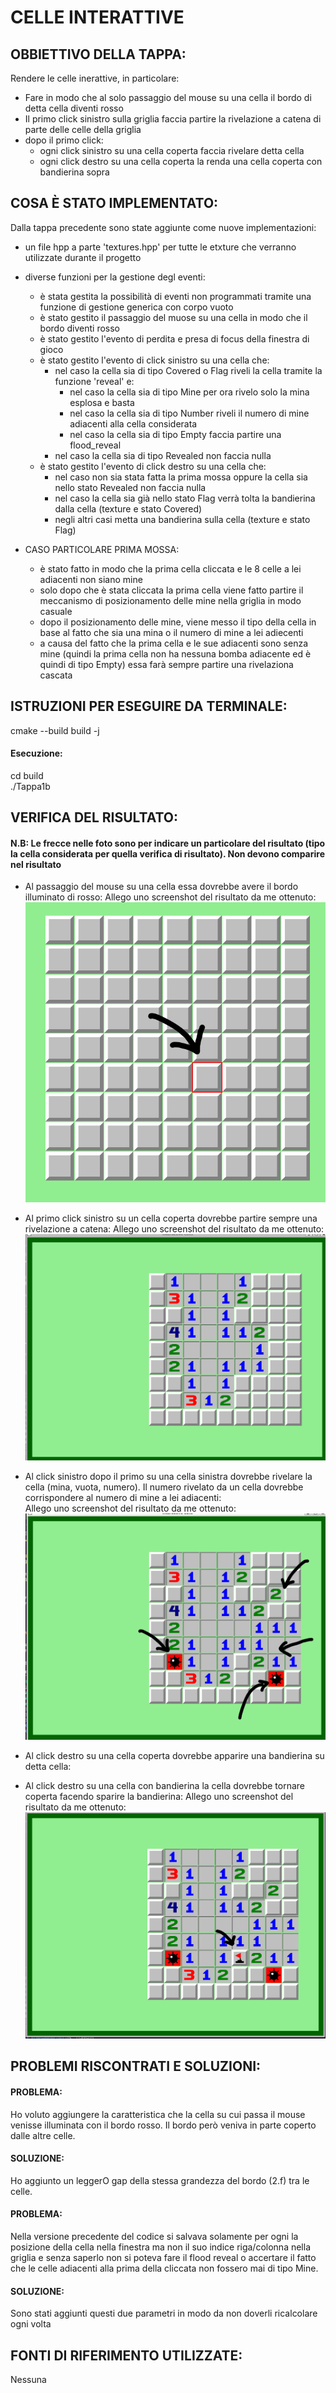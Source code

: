 # CELLE INTERATTIVE 

## OBBIETTIVO DELLA TAPPA: 
Rendere le celle inerattive, in particolare: 
- Fare in modo che al solo passaggio del mouse su una cella il bordo di detta cella diventi rosso 
- Il primo click sinistro sulla griglia faccia partire la rivelazione a catena di parte delle celle della griglia 
- dopo il primo click: 
    * ogni click sinistro su una cella coperta faccia rivelare detta cella 
    * ogni click destro su una cella coperta la renda una cella coperta con bandierina sopra 

## COSA È STATO IMPLEMENTATO: 
Dalla tappa precedente sono state aggiunte come nuove implementazioni: 
- un file hpp a parte 'textures.hpp' per tutte le etxture che verranno utilizzate durante il progetto 
- diverse funzioni per la gestione degl eventi: 
    * è stata gestita la possibilità di eventi non programmati tramite una funzione di gestione generica con corpo vuoto 
    * è stato gestito il passaggio del muose su una cella in modo che il bordo diventi rosso 
    * è stato gestito l'evento di perdita e presa di focus della finestra di gioco 
    * è stato gestito l'evento di click sinistro su una cella che: 
        * nel caso la cella sia di tipo Covered o Flag riveli la cella tramite la funzione 'reveal' e: 
            * nel caso la cella sia di tipo Mine per ora rivelo solo la mina esplosa e basta 
            * nel caso la cella sia di tipo Number riveli il numero di mine adiacenti alla cella considerata 
            * nel caso la cella sia di tipo Empty faccia partire una flood_reveal 
        * nel caso la cella sia di tipo Revealed non faccia nulla 
    * è stato gestito l'evento di click destro su una cella che: 
        * nel caso non sia stata fatta la prima mossa oppure la cella sia nello stato Revealed non faccia nulla 
        * nel caso la cella sia già nello stato Flag verrà tolta la bandierina dalla cella (texture e stato Covered)
        * negli altri casi metta una bandierina sulla cella (texture e stato Flag) 

- CASO PARTICOLARE PRIMA MOSSA: 
    * è stato fatto in modo che la prima cella cliccata e le 8 celle a lei adiacenti non siano mine
    * solo dopo che è stata cliccata la prima cella viene fatto partire il meccanismo di posizionamento delle mine nella griglia in modo casuale 
    * dopo il posizionamento delle mine, viene messo il tipo della cella in base al fatto che sia una mina o il numero di mine a lei adiecenti
    * a causa del fatto che la prima cella e le sue adiacenti sono senza mine (quindi la prima cella non ha nessuna bomba adiacente ed è quindi di tipo Empty) essa farà sempre partire una rivelaziona cascata 

## ISTRUZIONI PER ESEGUIRE DA TERMINALE: 
cmake --build build -j

#### Esecuzione: 
cd build <br> 
./Tappa1b

## VERIFICA DEL RISULTATO:
#### N.B: Le frecce nelle foto sono per indicare un particolare del risultato (tipo la cella considerata per quella verifica di risultato). Non devono comparire nel risultato
- Al passaggio del mouse su una cella essa dovrebbe avere il bordo illuminato di rosso: 
Allego uno screenshot del risultato da me ottenuto:  
![risultato_1b_uno](../risorse/risultati/tappa1b_1.png)

- Al primo click sinistro su un cella coperta dovrebbe partire sempre una rivelazione a catena: 
Allego uno screenshot del risultato da me ottenuto:  
![risultato_1b_due](../risorse/risultati/tappa1b_2.png)
    

- Al click sinistro dopo il primo su una cella sinistra dovrebbe rivelare la cella (mina, vuota, numero). Il numero rivelato da un cella dovrebbe corrispondere al numero di mine a lei adiacenti:  
Allego uno screenshot del risultato da me ottenuto:  
![risultato_1b_tre](../risorse/risultati/tappa1b_3.png)

- Al click destro su una cella coperta dovrebbe apparire una bandierina su detta cella: 
- Al click destro su una cella con bandierina la cella dovrebbe tornare coperta facendo sparire la bandierina: 
Allego uno screenshot del risultato da me ottenuto:  
![risultato_1b_quattro](../risorse/risultati/tappa1b_4.png)

## PROBLEMI RISCONTRATI E SOLUZIONI:
#### PROBLEMA:  
Ho voluto aggiungere la caratteristica che la cella su cui passa il mouse venisse illuminata con il bordo rosso. Il bordo però veniva in parte coperto dalle altre celle. 
#### SOLUZIONE: 
Ho aggiunto un leggerO gap della stessa grandezza del bordo (2.f) tra le celle. 

#### PROBLEMA: 
Nella versione precedente del codice si salvava solamente per ogni la posizione della cella nella finestra ma non il suo indice riga/colonna nella griglia e senza saperlo non si poteva fare il flood reveal o accertare il fatto che le celle adiacenti alla prima della cliccata non fossero mai di tipo Mine. 
#### SOLUZIONE: 
Sono stati aggiunti questi due parametri in modo da non doverli ricalcolare ogni volta 

## FONTI DI RIFERIMENTO UTILIZZATE: 
Nessuna 

